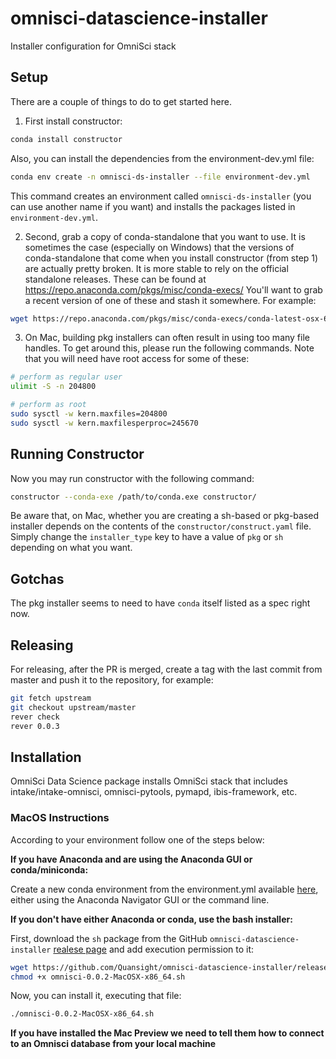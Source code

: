 # omnisci-datascience-installer
Installer configuration for OmniSci stack

## Setup

There are a couple of things to do to get started here.

1. First install constructor:

```sh
conda install constructor
```

Also, you can install the dependencies from the environment-dev.yml file:

```sh
conda env create -n omnisci-ds-installer --file environment-dev.yml
```

This command creates an environment called `omnisci-ds-installer` (you can use
another name if you want) and installs the packages listed in `environment-dev.yml`.

2. Second, grab a copy of conda-standalone that you want to use.
   It is sometimes the case (especially on Windows) that the versions of
   conda-standalone that come when you install constructor (from step 1)
   are actually pretty broken. It is more stable to rely on the official
   standalone releases. These can be found at https://repo.anaconda.com/pkgs/misc/conda-execs/
   You'll want to grab a recent version of one of these and stash it somewhere.
   For example:

```sh
wget https://repo.anaconda.com/pkgs/misc/conda-execs/conda-latest-osx-64.exe
```

3. On Mac, building pkg installers can often result in using too many file handles.
   To get around this, please run the following commands. Note that you will need
   have root access for some of these:

```sh
# perform as regular user
ulimit -S -n 204800

# perform as root
sudo sysctl -w kern.maxfiles=204800
sudo sysctl -w kern.maxfilesperproc=245670
```


## Running Constructor

Now you may run constructor with the following command:

```sh
constructor --conda-exe /path/to/conda.exe constructor/
```

Be aware that, on Mac, whether you are creating a sh-based or pkg-based installer
depends on the contents of the `constructor/construct.yaml` file.  Simply change
the `installer_type` key to have a value of `pkg` or `sh` depending on what you want.

## Gotchas

The pkg installer seems to need to have `conda` itself listed as a spec right now.


## Releasing

For releasing, after the PR is merged, create a tag with the last commit from master and 
push it to the repository, for example:

```sh
git fetch upstream
git checkout upstream/master
rever check
rever 0.0.3
```


## Installation

OmniSci Data Science package installs OmniSci stack that includes intake/intake-omnisci, omnisci-pytools, pymapd, ibis-framework, etc.


### MacOS Instructions

According to your environment follow one of the steps below:

**If you have Anaconda and are using the Anaconda GUI or conda/miniconda:**

Create a new conda environment from the environment.yml available [here](https://github.com/Quansight/omnisci-examples/blob/master/environment.yml), either using the Anaconda Navigator GUI or the command line.


**If you don't have either Anaconda or conda, use the bash installer:**

First, download the `sh` package from the GitHub `omnisci-datascience-installer` [realese page](https://github.com/Quansight/omnisci-datascience-installer/releases/) and add execution permission to it:

```sh
wget https://github.com/Quansight/omnisci-datascience-installer/releases/download/0.0.2/omnisci-0.0.2-MacOSX-x86_64.sh
chmod +x omnisci-0.0.2-MacOSX-x86_64.sh
```

Now, you can install it, executing that file:

```sh
./omnisci-0.0.2-MacOSX-x86_64.sh
```


**If you have installed the Mac Preview we need to tell them how to connect to an Omnisci database from your local machine**

